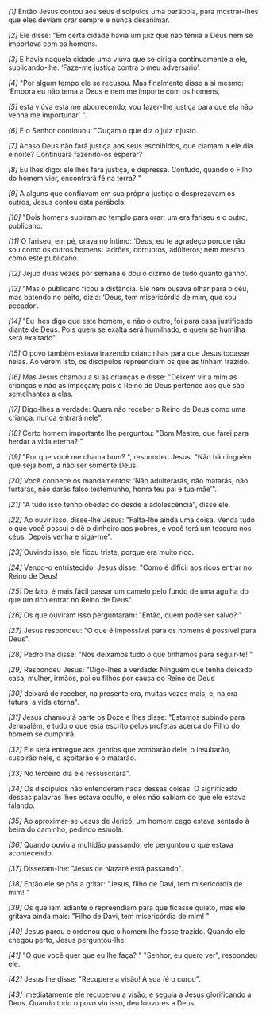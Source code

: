 *[1]* Então Jesus contou aos seus discípulos uma parábola, para mostrar-lhes que eles deviam orar sempre e nunca desanimar.

*[2]* Ele disse: "Em certa cidade havia um juiz que não temia a Deus nem se importava com os homens.

*[3]* E havia naquela cidade uma viúva que se dirigia continuamente a ele, suplicando-lhe: ‘Faze-me justiça contra o meu adversário’.

*[4]* "Por algum tempo ele se recusou. Mas finalmente disse a si mesmo: ‘Embora eu não tema a Deus e nem me importe com os homens,

*[5]* esta viúva está me aborrecendo; vou fazer-lhe justiça para que ela não venha me importunar’ ".

*[6]* E o Senhor continuou: "Ouçam o que diz o juiz injusto.

*[7]* Acaso Deus não fará justiça aos seus escolhidos, que clamam a ele dia e noite? Continuará fazendo-os esperar?

*[8]* Eu lhes digo: ele lhes fará justiça, e depressa. Contudo, quando o Filho do homem vier, encontrará fé na terra? "

*[9]* A alguns que confiavam em sua própria justiça e desprezavam os outros, Jesus contou esta parábola:

*[10]* "Dois homens subiram ao templo para orar; um era fariseu e o outro, publicano.

*[11]* O fariseu, em pé, orava no íntimo: ‘Deus, eu te agradeço porque não sou como os outros homens: ladrões, corruptos, adúlteros; nem mesmo como este publicano.

*[12]* Jejuo duas vezes por semana e dou o dízimo de tudo quanto ganho’.

*[13]* "Mas o publicano ficou à distância. Ele nem ousava olhar para o céu, mas batendo no peito, dizia: ‘Deus, tem misericórdia de mim, que sou pecador’.

*[14]* "Eu lhes digo que este homem, e não o outro, foi para casa justificado diante de Deus. Pois quem se exalta será humilhado, e quem se humilha será exaltado".

*[15]* O povo também estava trazendo criancinhas para que Jesus tocasse nelas. Ao verem isto, os discípulos repreendiam os que as tinham trazido.

*[16]* Mas Jesus chamou a si as crianças e disse: "Deixem vir a mim as crianças e não as impeçam; pois o Reino de Deus pertence aos que são semelhantes a elas.

*[17]* Digo-lhes a verdade: Quem não receber o Reino de Deus como uma criança, nunca entrará nele".

*[18]* Certo homem importante lhe perguntou: "Bom Mestre, que farei para herdar a vida eterna? "

*[19]* "Por que você me chama bom? ", respondeu Jesus. "Não há ninguém que seja bom, a não ser somente Deus.

*[20]* Você conhece os mandamentos: ‘Não adulterarás, não matarás, não furtarás, não darás falso testemunho, honra teu pai e tua mãe’".

*[21]* "A tudo isso tenho obedecido desde a adolescência", disse ele.

*[22]* Ao ouvir isso, disse-lhe Jesus: "Falta-lhe ainda uma coisa. Venda tudo o que você possui e dê o dinheiro aos pobres, e você terá um tesouro nos céus. Depois venha e siga-me".

*[23]* Ouvindo isso, ele ficou triste, porque era muito rico.

*[24]* Vendo-o entristecido, Jesus disse: "Como é difícil aos ricos entrar no Reino de Deus!

*[25]* De fato, é mais fácil passar um camelo pelo fundo de uma agulha do que um rico entrar no Reino de Deus".

*[26]* Os que ouviram isso perguntaram: "Então, quem pode ser salvo? "

*[27]* Jesus respondeu: "O que é impossível para os homens é possível para Deus".

*[28]* Pedro lhe disse: "Nós deixamos tudo o que tínhamos para seguir-te! "

*[29]* Respondeu Jesus: "Digo-lhes a verdade: Ninguém que tenha deixado casa, mulher, irmãos, pai ou filhos por causa do Reino de Deus

*[30]* deixará de receber, na presente era, muitas vezes mais, e, na era futura, a vida eterna".

*[31]* Jesus chamou à parte os Doze e lhes disse: "Estamos subindo para Jerusalém, e tudo o que está escrito pelos profetas acerca do Filho do homem se cumprirá.

*[32]* Ele será entregue aos gentios que zombarão dele, o insultarão, cuspirão nele, o açoitarão e o matarão.

*[33]* No terceiro dia ele ressuscitará".

*[34]* Os discípulos não entenderam nada dessas coisas. O significado dessas palavras lhes estava oculto, e eles não sabiam do que ele estava falando.

*[35]* Ao aproximar-se Jesus de Jericó, um homem cego estava sentado à beira do caminho, pedindo esmola.

*[36]* Quando ouviu a multidão passando, ele perguntou o que estava acontecendo.

*[37]* Disseram-lhe: "Jesus de Nazaré está passando".

*[38]* Então ele se pôs a gritar: "Jesus, filho de Davi, tem misericórdia de mim! "

*[39]* Os que iam adiante o repreendiam para que ficasse quieto, mas ele gritava ainda mais: "Filho de Davi, tem misericórdia de mim! "

*[40]* Jesus parou e ordenou que o homem lhe fosse trazido. Quando ele chegou perto, Jesus perguntou-lhe:

*[41]* "O que você quer que eu lhe faça? " "Senhor, eu quero ver", respondeu ele.

*[42]* Jesus lhe disse: "Recupere a visão! A sua fé o curou".

*[43]* Imediatamente ele recuperou a visão; e seguia a Jesus glorificando a Deus. Quando todo o povo viu isso, deu louvores a Deus.


